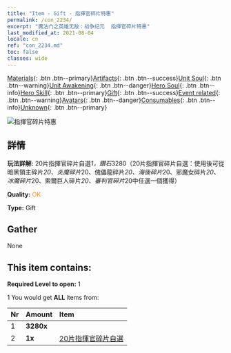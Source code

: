 ```yaml
---
title: "Item - Gift - 指揮官碎片特惠"
permalink: /con_2234/
excerpt: "魔法门之英雄无敌：战争纪元  指揮官碎片特惠"
last_modified_at: 2021-08-04
locale: cn
ref: "con_2234.md"
toc: false
classes: wide
---
```

 [Materials](/ItemsCN/){: .btn .btn--primary}[Artifacts](/ItemsCN/Artifacts/){: .btn .btn--success}[Unit Soul](/ItemsCN/UnitSoul/){: .btn .btn--warning}[Unit Awakening](/ItemsCN/UnitAwakening/){: .btn .btn--danger}[Hero Soul](/ItemsCN/HeroSoul/){: .btn .btn--info}[Hero Skill](/ItemsCN/HeroSkill/){: .btn .btn--primary}[Gift](/ItemsCN/Gift/){: .btn .btn--success}[Event related](/ItemsCN/Events/){: .btn .btn--warning}[Avatars](/ItemsCN/Avatars/){: .btn .btn--danger}[Consumables](/ItemsCN/Consumables/){: .btn .btn--info}[Unknown](/ItemsCN/Unknown/){: .btn .btn--primary}

 ![指揮官碎片特惠](/images/t/i_907325.png)

## 詳情
 **玩法詳解:** 20片指揮官碎片自選*1，鑽石*3280（20片指揮官碎片自選：使用後可從暗黑領主碎片*20、炎魔碎片*20、傀儡龍碎片*20、海後碎片*20、邪魔女碎片*20、冰魔碎片*20、索爾巨人碎片*20、審判官碎片*20中任選一個獲得）

 **Quality:** <span style="color: #FF8C00">OK</span>

 **Type:** Gift

## Gather

  None

## This item contains:

 **Required Level to open:** 1

 1 You would get **ALL** items  from:

  | Nr | Amount |     Item    |
  |:---|:-------|:------------|
  | 1 |  **3280x** | <i class="fas fa-gem"/> |  | 
  | 2 |  **1x** | [20片指揮官碎片自選](/cn/Items/con_2235/) |  | 
